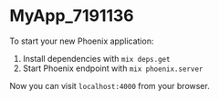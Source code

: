 # MyApp_7191136

To start your new Phoenix application:

1. Install dependencies with `mix deps.get`
2. Start Phoenix endpoint with `mix phoenix.server`

Now you can visit `localhost:4000` from your browser.
